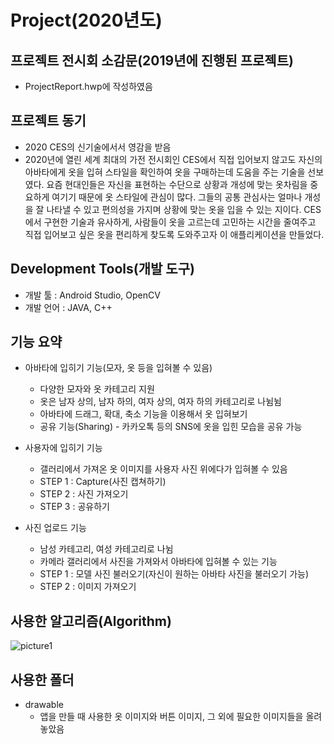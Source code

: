 # Project(2020년도)
## 프로젝트 전시회 소감문(2019년에 진행된 프로젝트)
* ProjectReport.hwp에 작성하였음
## 프로젝트 동기
* 2020 CES의 신기술에서서 영감을 받음
* 2020년에 열린 세계 최대의 가전 전시회인 CES에서 직접 입어보지 않고도 자신의 아바타에게 옷을 입혀 스타일을 확인하여 옷을 구매하는데 도움을 주는 기술을 선보였다. 요즘 현대인들은 자신을 표현하는 수단으로 상황과 개성에 맞는 옷차림을 중요하게 여기기 때문에 옷 스타일에 관심이 많다. 그들의 공통 관심사는 얼마나 개성을 잘 나타낼 수 있고 편의성을 가지며 상황에 맞는 옷을 입을 수 있는 지이다. CES에서 구현한 기술과 유사하게, 사람들이 옷을 고르는데 고민하는 시간을 줄여주고 직접 입어보고 싶은 옷을 편리하게 찾도록 도와주고자 이 애플리케이션을 만들었다. 
## Development Tools(개발 도구)
* 개발 툴 : Android Studio, OpenCV
* 개발 언어 : JAVA, C++

## 기능 요약
* 아바타에 입히기 기능(모자, 옷 등을 입혀볼 수 있음)
  * 다양한 모자와 옷 카테고리 지원
  * 옷은 남자 상의, 남자 하의, 여자 상의, 여자 하의 카테고리로 나뉨뉨
  * 아바타에 드래그, 확대, 축소 기능을 이용해서 옷 입혀보기
  * 공유 기능(Sharing) - 카카오톡 등의 SNS에 옷을 입힌 모습을 공유 가능
  
* 사용자에 입히기 기능 
  * 갤러리에서 가져온 옷 이미지를 사용자 사진 위에다가 입혀볼 수 있음
  * STEP 1 : Capture(사진 캡쳐하기)
  * STEP 2 : 사진 가져오기 
  * STEP 3 : 공유하기
  
* 사진 업로드 기능 
  * 남성 카테고리, 여성 카테고리로 나뉨
  * 카메라 갤러리에서 사진을 가져와서 아바타에  입혀볼 수 있는 기능
  * STEP 1 : 모델 사진 불러오기(자신이 원하는 아바타 사진을 불러오기 가능)
  * STEP 2 : 이미지 가져오기
  
## 사용한 알고리즘(Algorithm)
  ![picture1](https://user-images.githubusercontent.com/61834644/103893729-1f946b80-5131-11eb-86dd-99016a2ebb75.jpg)
  
## 사용한 폴더
* drawable   
  * 앱을 만들 때 사용한 옷 이미지와 버튼 이미지, 그 외에 필요한 이미지들을 올려놓았음
  
  
  
